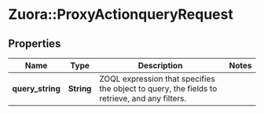 # Zuora::ProxyActionqueryRequest

## Properties
Name | Type | Description | Notes
------------ | ------------- | ------------- | -------------
**query_string** | **String** | ZOQL expression that specifies the object to query, the fields to retrieve, and any filters.  | 


